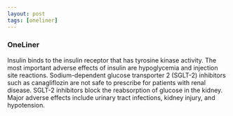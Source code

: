 ```yaml
---
layout: post
tags: [oneliner]
---
```



### OneLiner

Insulin binds to the insulin receptor that has tyrosine kinase activity. The most important adverse effects of insulin are hypoglycemia and injection site reactions. Sodium-dependent glucose transporter 2 (SGLT-2) inhibitors such as canagliflozin are not safe to prescribe for patients with renal disease. SGLT-2 inhibitors block the reabsorption of glucose in the kidney. Major adverse effects include urinary tract infections, kidney injury, and hypotension.
